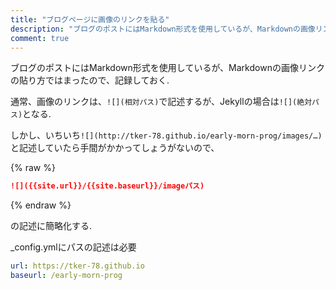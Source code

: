 ```yaml
---
title: "ブログページに画像のリンクを貼る"
description: "ブログのポストにはMarkdown形式を使用しているが、Markdownの画像リンクの貼り方ではまったので、記録しておく. "
comment: true
---
```




ブログのポストにはMarkdown形式を使用しているが、Markdownの画像リンクの貼り方ではまったので、記録しておく.  

通常、画像のリンクは、`![](相対パス)`で記述するが、Jekyllの場合は`![](絶対パス)`となる.  

しかし、いちいち`![](http://tker-78.github.io/early-morn-prog/images/…)`と記述していたら手間がかかってしょうがないので、

{% raw %}
```markdown
![]({{site.url}}/{{site.baseurl}}/imageパス)
```
{% endraw %}

の記述に簡略化する.  

_config.ymlにパスの記述は必要
```yaml
url: https://tker-78.github.io
baseurl: /early-morn-prog
```